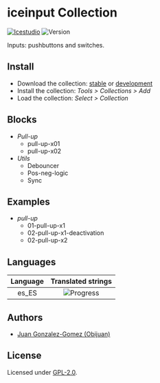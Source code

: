 # iceinput Collection

[![Icestudio](https://img.shields.io/badge/collection-icestudio-blue.svg)](https://github.com/FPGAwars/icestudio)
![Version](https://img.shields.io/badge/version-v0.1.0-orange.svg)

Inputs: pushbuttons and switches.

## Install

* Download the collection: [stable](https://github.com/FPGAwars/iceInputs/archive/v0.1.0.zip) or [development](https://github.com/FPGAwars/iceInputs/archive/master.zip)
* Install the collection: *Tools > Collections > Add*
* Load the collection: *Select > Collection*

## Blocks
* *Pull-up*
  * pull-up-x01
  * pull-up-x02
* *Utils*
  * Debouncer
  * Pos-neg-logic
  * Sync

## Examples
* *pull-up*
  * 01-pull-up-x1
  * 02-pull-up-x1-deactivation
  * 02-pull-up-x2

## Languages
| Language | Translated strings |
|:--------:|:------------------:|
| es_ES | ![Progress](http://progressed.io/bar/24) |

## Authors
* [Juan Gonzalez-Gomez (Obijuan)](https://github.com/Obijuan)


## License

Licensed under [GPL-2.0](https://opensource.org/licenses/GPL-2.0).
